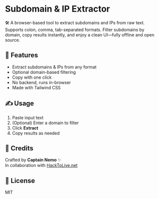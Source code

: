 # Subdomain & IP Extractor

🛠️ A browser-based tool to extract subdomains and IPs from raw text. Supports colon, comma, tab-separated formats. Filter subdomains by domain, copy results instantly, and enjoy a clean UI—fully offline and open source.

## 🚀 Features
- Extract subdomains & IPs from any format
- Optional domain-based filtering
- Copy with one click
- No backend, runs in-browser
- Made with Tailwind CSS

## ✍️ Usage
1. Paste input text  
2. (Optional) Enter a domain to filter  
3. Click **Extract**  
4. Copy results as needed

## 🧠 Credits
Crafted by **Captain Nemo** ✨  
In collaboration with [HackToLive.net](https://hacktolive.net)

## 📄 License
MIT
